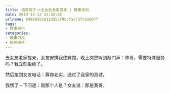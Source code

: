 ```yaml
---
title: 搞笑段子->去女友老家提亲 | 糗事百科
date: 2019-11-12 12:32:02
urlname: 049895b5911dd55f0dcfac73fca1607f
tags: 
- 糗事百科
categories:
- 糗事百科
- 搞笑段子
---
```

去女友老家提亲，女友安排我住宾馆，晚上突然听到敲门声：帅哥，需要特殊服务吗？我立刻拒绝了。

然后接到女友电话：算你老实，通过了我家的测试。

我愣了一下问道：刚那个人是？女友说：那是我哥。


